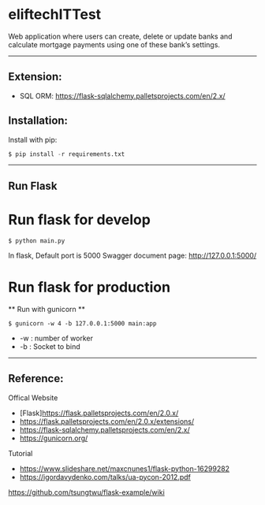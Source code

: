 # eliftechITTest
Web application where users can create, delete or update banks and calculate mortgage payments using one of these bank’s settings.

***

## Extension:
- SQL ORM: https://flask-sqlalchemy.palletsprojects.com/en/2.x/

## Installation:
Install with pip:
```python
$ pip install -r requirements.txt
```

***

## Run Flask

# Run flask for develop
```
$ python main.py
```
In flask, Default port is 5000
Swagger document page: http://127.0.0.1:5000/

# Run flask for production
** Run with gunicorn **
```
$ gunicorn -w 4 -b 127.0.0.1:5000 main:app
```

- -w : number of worker
- -b : Socket to bind

***

## Reference:
Offical Website
- [Flask]https://flask.palletsprojects.com/en/2.0.x/
- https://flask.palletsprojects.com/en/2.0.x/extensions/
- https://flask-sqlalchemy.palletsprojects.com/en/2.x/
- https://gunicorn.org/


Tutorial
- https://www.slideshare.net/maxcnunes1/flask-python-16299282
- https://igordavydenko.com/talks/ua-pycon-2012.pdf

https://github.com/tsungtwu/flask-example/wiki
